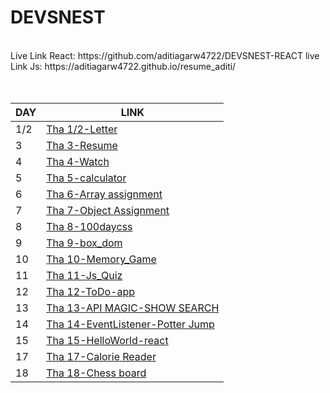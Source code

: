 <h1><b>DEVSNEST</b></h1>
<br />
Live Link React: https://github.com/aditiagarw4722/DEVSNEST-REACT
live Link Js: https://aditiagarw4722.github.io/resume_aditi/

<center>
  <br>
  <br>

| DAY | LINK |
| ---| --- |
| 1/2 | [Tha 1/2-Letter](https://aditiagarw4722.github.io/resume_aditi/task_1/index.html) |
| 3 | [Tha 3-Resume](https://aditiagarw4722.github.io/resume_aditi/task_3/index.html) |
| 4 | [Tha 4-Watch](https://aditiagarw4722.github.io/resume_aditi/task_4/index.html) |
| 5 | [Tha 5-calculator](https://aditiagarw4722.github.io/resume_aditi/calculator/index.html) |
| 6 | [Tha 6-Array assignment](https://aditiagarw4722.github.io/resume_aditi/task6/index.html) |
| 7 |  [Tha 7-Object Assignment](https://aditiagarw4722.github.io/resume_aditi/task_7/index.html) |
|8 | [Tha 8-100daycss](https://aditiagarw4722.github.io/resume_aditi/task_8/index.html) |
|9| [Tha 9-box_dom](https://aditiagarw4722.github.io/resume_aditi/task_9/index.html)|
|10|[Tha 10-Memory_Game](https://aditiagarw4722.github.io/resume_aditi/task__10/index.html)|
|11|[Tha 11-Js_Quiz](https://aditiagarw4722.github.io/resume_aditi/task_11/index.html)|
|12|[Tha 12-ToDo-app](https://aditiagarw4722.github.io/resume_aditi/task__12/index.html)|
|13|[Tha 13-API MAGIC-SHOW SEARCH](https://aditiagarw4722.github.io/resume_aditi/task_13/index.html) |
|14|[Tha 14-EventListener-Potter Jump](https://aditiagarw4722.github.io/resume_aditi/taSK__14/index.html) |
|15|[Tha 15-HelloWorld-react](https://aditiagarw4722.github.io/resume_aditi/task_15/index.html) |
|17|[Tha 17-Calorie Reader](https://aditiagarw4722.github.io/resume_aditi/build/5501/index.html) |
|18|[Tha 18-Chess board](https://aditiagarw4722.github.io/resume_aditi/task__18/chess%20board/build/index.html) |
</center>

